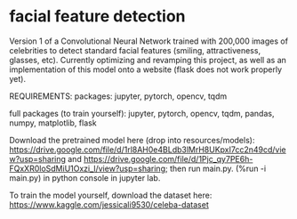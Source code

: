 # facial feature detection
Version 1 of a Convolutional Neural Network trained with 200,000 images of celebrities to detect standard facial features (smiling, attractiveness, glasses, etc). Currently optimizing and revamping this project, as well as an implementation of this model onto a website (flask does not work properly yet).

REQUIREMENTS:
packages: jupyter, pytorch, opencv, tqdm

full packages (to train yourself): jupyter, pytorch, opencv, tqdm, pandas, numpy, matplotlib, flask

Download the pretrained model here (drop into resources/models): https://drive.google.com/file/d/1rl8AH0e4BLdb3lMrH8UKpxI7cc2n49cd/view?usp=sharing and https://drive.google.com/file/d/1Pjc_qy7PE6h-FQxXR0loSdMiU1Oxzi_l/view?usp=sharing; then run main.py. (%run -i main.py) in python console in jupyter lab.

To train the model yourself, download the dataset here: https://www.kaggle.com/jessicali9530/celeba-dataset
